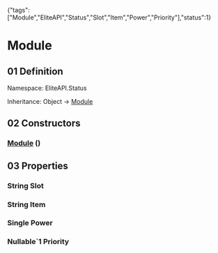 {"tags":["Module","EliteAPI","Status","Slot","Item","Power","Priority"],"status":1}

# Module

## 01 Definition

Namespace: <span class='code'>EliteAPI.Status</span>

Inheritance: <span class='code'>Object</span> → <span class='code'>[Module](../../EliteAPI/Status/Module.html)</span>

## 02 Constructors

### <span class='code'>[Module](../../EliteAPI/Status/Module.html)</span> ()

## 03 Properties

### <span class='code'>String</span> Slot

### <span class='code'>String</span> Item

### <span class='code'>Single</span> Power

### <span class='code'>Nullable`1</span> Priority


